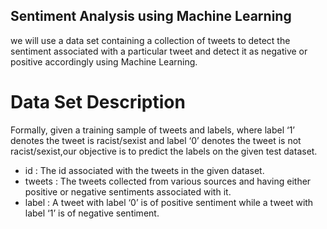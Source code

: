 ## Sentiment Analysis using Machine Learning
we will use a data set containing a collection of tweets to detect the sentiment associated with a particular tweet and detect it as negative or positive accordingly using Machine Learning.

# Data Set Description
Formally, given a training sample of tweets and labels, where label ‘1’ denotes the tweet is racist/sexist and label ‘0’ denotes the tweet is not racist/sexist,our objective is to predict the labels on the given test dataset.
* id : The id associated with the tweets in the given dataset.
* tweets : The tweets collected from various sources and having either positive or negative sentiments associated with it.
* label : A tweet with label ‘0’ is of positive sentiment while a tweet with label ‘1’ is of negative sentiment.
